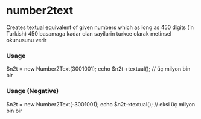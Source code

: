 # number2text
Creates textual equivalent of given numbers which as long as 450 digits (in Turkish)
450 basamaga kadar olan sayilarin turkce olarak metinsel okunusunu verir

### Usage
$n2t = new Number2Text(3001001);
echo $n2t->textual();   // üç milyon bin bir

### Usage (Negative)
$n2t = new Number2Text(-3001001);
echo $n2t->textual();   // eksi üç milyon bin bir
